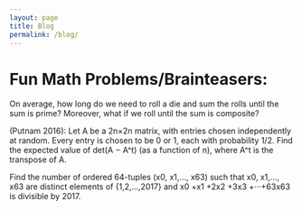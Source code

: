 ```yaml
---
layout: page
title: Blog
permalink: /blog/
---
```




Fun Math Problems/Brainteasers:
=====


On average, how long do we need to roll a die and sum the rolls until the sum is prime? Moreover, what if we
roll until the sum is composite?

(Putnam 2016): Let A be a 2n×2n matrix, with entries chosen independently at random. Every entry is chosen to be 0 or 1,
each with probability 1/2. Find the expected value of det(A − A^t) (as a function of n), where A^t
is the transpose of A.


Find the number of ordered 64-tuples (x0, x1,..., x63)
such that x0, x1,..., x63 are distinct elements of
{1,2,...,2017} and
x0 +x1 +2x2 +3x3 +···+63x63
is divisible by 2017.
